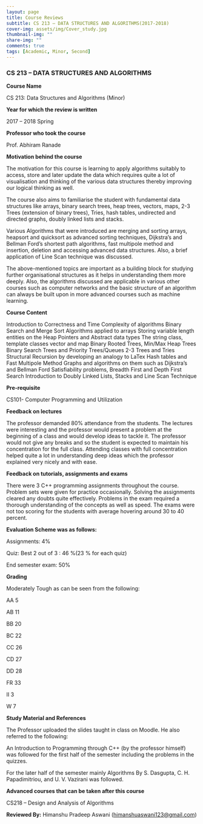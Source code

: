 ```yaml
---
layout: page
title: Course Reviews
subtitle: CS 213 – DATA STRUCTURES AND ALGORITHMS(2017-2018)
cover-img: assets/img/Cover_study.jpg
thumbnail-img: ""
share-img: ""
comments: true
tags: [Academic, Minor, Second]
---
```


### CS 213 – DATA STRUCTURES AND ALGORITHMS

**Course Name**

CS 213: Data Structures and Algorithms (Minor)

**Year for which the review is written** 

2017 – 2018 Spring

**Professor who took the course**

Prof. Abhiram Ranade

**Motivation behind the course**

The motivation for this course is learning to apply algorithms suitably to access, store and later update the data which requires quite a lot of visualisation and thinking of the various data structures thereby improving our logical thinking as well.

The course also aims to familiarise the student with fundamental data structures like arrays, binary search trees, heap trees, vectors, maps, 2-3 Trees (extension of binary trees), Tries, hash tables, undirected and directed graphs, doubly linked lists and stacks.

Various Algorithms that were introduced are merging and sorting arrays, heapsort and quicksort as advanced sorting techniques, Dijkstra’s and Bellman Ford’s shortest path algorithms, fast multipole method and insertion, deletion and accessing advanced data structures. Also, a brief application of Line Scan technique was discussed.

The above-mentioned topics are important as a building block for studying further organisational structures as it helps in understanding them more deeply. Also, the algorithms discussed are applicable in various other courses such as computer networks and the basic structure of an algorithm can always be built upon in more advanced courses such as machine learning.

**Course Content**

Introduction to Correctness and Time Complexity of algorithms
Binary Search and Merge Sort Algorithms applied to arrays
Storing variable length entities on the Heap
Pointers and Abstract data types
The string class, template classes vector and map
Binary Rooted Trees, Min/Max Heap Trees
Binary Search Trees and Priority Trees/Queues
2-3 Trees and Tries
Structural Recursion by developing an analogy to LaTex
Hash tables and Fast Multipole Method
Graphs and algorithms on them such as Dijkstra’s and Bellman Ford
Satisfiability problems, Breadth First and Depth First Search
Introduction to Doubly Linked Lists, Stacks and Line Scan Technique

**Pre-requisite**

CS101- Computer Programming and Utilization

**Feedback on lectures**

The professor demanded 80% attendance from the students. The lectures were interesting and the professor would present a problem at the beginning of a class and would develop ideas to tackle it. The professor would not give any breaks and so the student is expected to maintain his concentration for the full class. Attending classes with full concentration helped quite a lot in understanding deep ideas which the professor explained very nicely and with ease.

**Feedback on tutorials, assignments and exams**

There were 3 C++ programming assignments throughout the course. Problem sets were given for practice occasionally. Solving the assignments cleared any doubts quite effectively. Problems in the exam required a thorough understanding of the concepts as well as speed. The exams were not too scoring for the students with average hovering around 30 to 40 percent.

**Evaluation Scheme was as follows:**

Assignments: 4%

Quiz: Best 2 out of 3 : 46 %(23 % for each quiz)

End semester exam: 50%

**Grading**

 

Moderately Tough as can be seen from the following:

AA    5

AB    11

BB    20

BC    22

CC    26

CD    27

DD    28

FR    33

II    3

W    7

 

**Study Material and References**

The Professor uploaded the slides taught in class on Moodle. He also referred to the following:

An Introduction to Programming through C++ (by the professor himself) was followed for the first half of the semester including the problems in the quizzes.

For the later half of the semester mainly Algorithms By S. Dasgupta, C. H. Papadimitriou, and U. V. Vazirani was followed.

**Advanced courses that can be taken after this course**

CS218 – Design and Analysis of Algorithms

**Reviewed By:** Himanshu Pradeep Aswani (himanshuaswani123@gmail.com)
